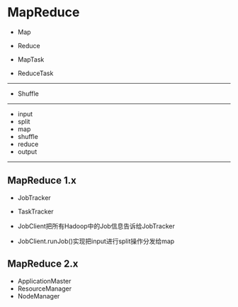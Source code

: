 # MapReduce

- Map
- Reduce


- MapTask
- ReduceTask


---
- Shuffle






---


- input
- split
- map
- shuffle
- reduce
- output



---
## MapReduce 1.x
- JobTracker
- TaskTracker


- JobClient把所有Hadoop中的Job信息告诉给JobTracker
- JobClient.runJob()实现把input进行split操作分发给map








## MapReduce 2.x

- ApplicationMaster
- ResourceManager
- NodeManager
